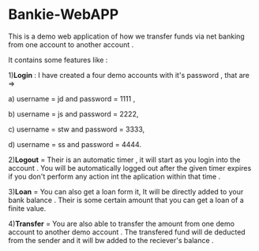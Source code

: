 # Bankie-WebAPP

This is a demo web application of how we transfer funds via net banking from one account to another account .

It contains some features like : 

1)**Login** : I have created a four demo accounts with it's password , that are =>  

a) username = jd and password = 1111 , 

b) username = js and password = 2222, 

c) username = stw and password = 3333,

d) username = ss and password = 4444. 


2)**Logout** = Their is an automatic timer , it will start as you login into the account . You will be automatically logged out after the given timer expires if you don't perform any action int the aplication within that time .

3)**Loan** = You can also get a loan form it,
             It will be directly added to your bank balance .
             Their is some certain amount that you can get a loan of a finite value.
             
4)**Transfer** = You are also able to transfer the amount from one demo account to another demo account . The transfered fund will de deducted from the sender and it will bw added to the reciever's balance . 


             
